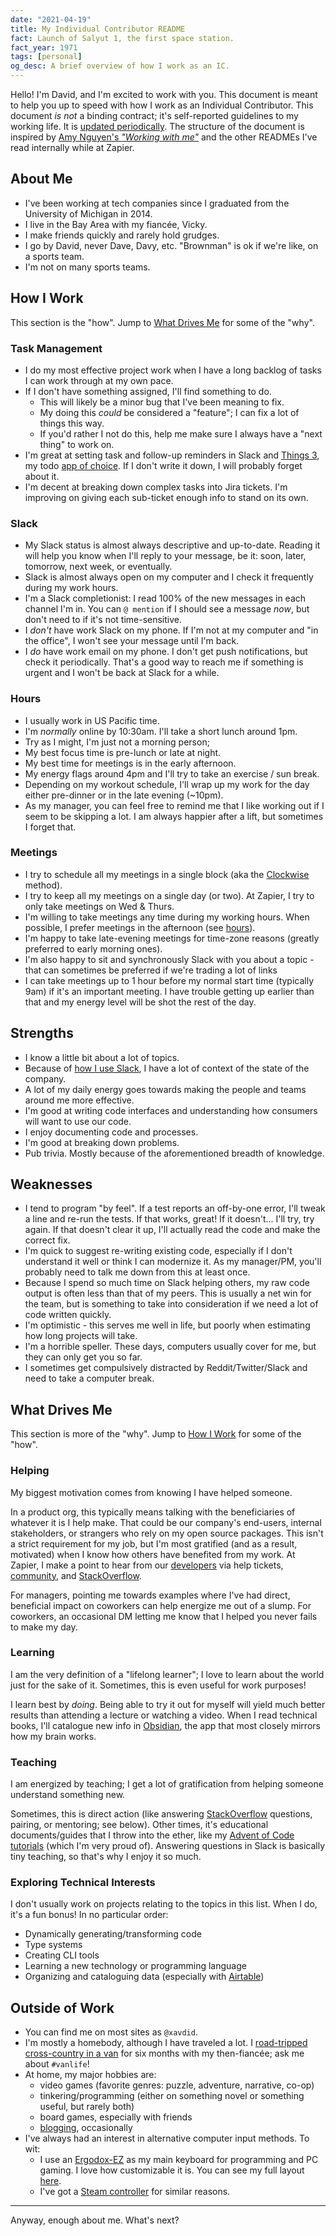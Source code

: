 ```yaml
---
date: "2021-04-19"
title: My Individual Contributor README
fact: Launch of Salyut 1, the first space station.
fact_year: 1971
tags: [personal]
og_desc: A brief overview of how I work as an IC.
---
```


Hello! I'm David, and I'm excited to work with you. This document is meant to help you up to speed with how I work as an Individual Contributor. This document _is not_ a binding contract; it's self-reported guidelines to my working life. It is [updated periodically](https://github.com/xavdid/website/commits/source/posts/my-ic-readme/index.md). The structure of the document is inspired by [Amy Nguyen's _"Working with me"_](https://amy.dev/?p=979) and the other READMEs I've read internally while at Zapier.

## About Me

- I've been working at tech companies since I graduated from the University of Michigan in 2014.
- I live in the Bay Area with my fiancée, Vicky.
- I make friends quickly and rarely hold grudges.
- I go by David, never Dave, Davy, etc. "Brownman" is ok if we're like, on a sports team.
- I'm not on many sports teams.

## How I Work

This section is the "how". Jump to [What Drives Me](#what-drives-me) for some of the "why".

### Task Management

- I do my most effective project work when I have a long backlog of tasks I can work through at my own pace.
- If I don't have something assigned, I'll find something to do.
  - This will likely be a minor bug that I've been meaning to fix.
  - My doing this _could_ be considered a "feature"; I can fix a lot of things this way.
  - If you'd rather I not do this, help me make sure I always have a "next thing" to work on.
- I'm great at setting task and follow-up reminders in Slack and [Things 3](https://culturedcode.com/things/), my todo [app of choice](/blog/post/my-perfect-task-app/). If I don't write it down, I will probably forget about it.
- I'm decent at breaking down complex tasks into Jira tickets. I'm improving on giving each sub-ticket enough info to stand on its own.

### Slack

- My Slack status is almost always descriptive and up-to-date. Reading it will help you know when I'll reply to your message, be it: soon, later, tomorrow, next week, or eventually.
- Slack is almost always open on my computer and I check it frequently during my work hours.
- I'm a Slack completionist: I read 100% of the new messages in each channel I'm in. You can `@ mention` if I should see a message _now_, but don't need to if it's not time-sensitive.
- I _don't_ have work Slack on my phone. If I'm not at my computer and "in the office", I won't see your message until I'm back.
- I _do_ have work email on my phone. I don't get push notifications, but check it periodically. That's a good way to reach me if something is urgent and I won't be back at Slack for a while.

### Hours

- I usually work in US Pacific time.
- I'm _normally_ online by 10:30am. I'll take a short lunch around 1pm.
- Try as I might, I'm just not a morning person;
- My best focus time is pre-lunch or late at night.
- My best time for meetings is in the early afternoon.
- My energy flags around 4pm and I'll try to take an exercise / sun break.
- Depending on my workout schedule, I'll wrap up my work for the day either pre-dinner or in the late evening (~10pm).
- As my manager, you can feel free to remind me that I like working out if I seem to be skipping a lot. I am always happier after a lift, but sometimes I forget that.

### Meetings

- I try to schedule all my meetings in a single block (aka the [Clockwise](https://www.getclockwise.com/) method).
- I try to keep all my meetings on a single day (or two). At Zapier, I try to only take meetings on Wed & Thurs.
- I'm willing to take meetings any time during my working hours. When possible, I prefer meetings in the afternoon (see [hours](#hours)).
- I'm happy to take late-evening meetings for time-zone reasons (greatly preferred to early morning ones).
- I'm also happy to sit and synchronously Slack with you about a topic - that can sometimes be preferred if we're trading a lot of links
- I can take meetings up to 1 hour before my normal start time (typically 9am) if it's an important meeting. I have trouble getting up earlier than that and my energy level will be shot the rest of the day.

## Strengths

- I know a little bit about a lot of topics.
- Because of [how I use Slack](#slack), I have a lot of context of the state of the company.
- A lot of my daily energy goes towards making the people and teams around me more effective.
- I'm good at writing code interfaces and understanding how consumers will want to use our code.
- I enjoy documenting code and processes.
- I'm good at breaking down problems.
- Pub trivia. Mostly because of the aforementioned breadth of knowledge.

## Weaknesses

- I tend to program "by feel". If a test reports an off-by-one error, I'll tweak a line and re-run the tests. If that works, great! If it doesn't... I'll try, try again. If that doesn't clear it up, I'll actually read the code and make the correct fix.
- I'm quick to suggest re-writing existing code, especially if I don't understand it well or think I can modernize it. As my manager/PM, you'll probably need to talk me down from this at least once.
- Because I spend so much time on Slack helping others, my raw code output is often less than that of my peers. This is usually a net win for the team, but is something to take into consideration if we need a lot of code written quickly.
- I'm optimistic - this serves me well in life, but poorly when estimating how long projects will take.
- I'm a horrible speller. These days, computers usually cover for me, but they can only get you so far.
- I sometimes get compulsively distracted by Reddit/Twitter/Slack and need to take a computer break.

## What Drives Me

This section is more of the "why". Jump to [How I Work](#how-i-work) for some of the "how".

### Helping

My biggest motivation comes from knowing I have helped someone.

In a product org, this typically means talking with the beneficiaries of whatever it is I help make. That could be our company's end-users, internal stakeholders, or strangers who rely on my open source packages. This isn't a strict requirement for my job, but I'm most gratified (and as a result, motivated) when I know how others have benefited from my work. At Zapier, I make a point to hear from our [developers](https://www.youtube.com/watch?v=Vhh_GeBPOhs) via help tickets, [community](https://community.zapier.com/developer-discussion-13), and [StackOverflow](https://stackoverflow.com/users/1825390/xavdid).

For managers, pointing me towards examples where I've had direct, beneficial impact on coworkers can help energize me out of a slump. For coworkers, an occasional DM letting me know that I helped you never fails to make my day.

### Learning

I am the very definition of a "lifelong learner"; I love to learn about the world just for the sake of it. Sometimes, this is even useful for work purposes!

I learn best by _doing_. Being able to try it out for myself will yield much better results than attending a lecture or watching a video. When I read technical books, I'll catalogue new info in [Obsidian](https://obsidian.md/), the app that most closely mirrors how my brain works.

### Teaching

I am energized by teaching; I get a lot of gratification from helping someone understand something new.

Sometimes, this is direct action (like answering [StackOverflow](https://stackoverflow.com/users/1825390/xavdid) questions, pairing, or mentoring; see below). Other times, it's educational documents/guides that I throw into the ether, like my [Advent of Code tutorials](https://github.com/xavdid/advent-of-code/tree/main/solutions/2020/day_1) (which I'm very proud of). Answering questions in Slack is basically tiny teaching, so that's why I enjoy it so much.

### Exploring Technical Interests

I don't usually work on projects relating to the topics in this list. When I do, it's a fun bonus! In no particular order:

- Dynamically generating/transforming code
- Type systems
- Creating CLI tools
- Learning a new technology or programming language
- Organizing and cataloguing data (especially with [Airtable](https://airtable.com/))

## Outside of Work

- You can find me on most sites as `@xavdid`.
- I'm mostly a homebody, although I have traveled a lot. I [road-tripped cross-country in a van](https://www.instagram.com/serenitythevan/) for six months with my then-fiancée; ask me about `#vanlife`!
- At home, my major hobbies are:
  - video games (favorite genres: puzzle, adventure, narrative, co-op)
  - tinkering/programming (either on something novel or something useful, but rarely both)
  - board games, especially with friends
  - [blogging](/blog), occasionally
- I've always had an interest in alternative computer input methods. To wit:
  - I use an [Ergodox-EZ](https://ergodox-ez.com/) as my main keyboard for programming and PC gaming. I love how customizable it is. You can see my full layout [here](https://configure.zsa.io/ergodox-ez/layouts/LMnJ6/latest/0).
  - I've got a [Steam controller](https://en.wikipedia.org/wiki/Steam_Controller) for similar reasons.

---

Anyway, enough about me. What's next?
